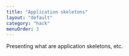 ```yaml
---
title: "Application skeletons"
layout: "default"
category: "hack"
menuOrder: 3
---
```


Presenting what are application skeletons, etc.